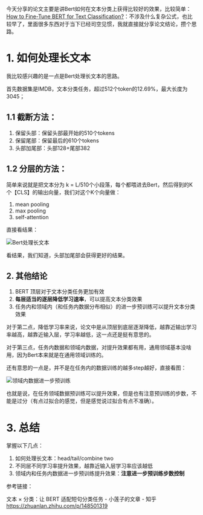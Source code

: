 今天分享的论文主要是讲Bert如何在文本分类上获得比较好的效果，比较简单：[How to Fine-Tune BERT for Text Classification?](https://arxiv.org/abs/1905.05583, "How to Fine-Tune BERT for Text Classification?")：不涉及什么复杂公式，也比较早了，里面很多东西对于当下已经司空见惯，我就直接就分享论文结论，攒个思路。

# 1. 如何处理长文本

我比较感兴趣的是一点是Bert处理长文本的思路。

首先数据集是IMDB，文本分类任务，超过512个token的12.69%，最大长度为3045；

## 1.1 截断方法：

1. 保留头部：保留头部最开始的510个tokens
2. 保留尾部：保留最后的610个tokens
3. 头部加尾部：头部128+尾部382

## 1.2 分层的方法：

简单来说就是把文本分为 k = L/510个小段落，每个都喂进去Bert，然后得到的K个【CLS】的输出向量，我们对这个K个向量做：

1. mean pooling
2.  max pooling 
3. self-attention

直接看结果：

![Bert处理长文本](https://picsfordablog.oss-cn-beijing.aliyuncs.com/2020-12-02-070900.png)

看结果，我们知道，头部加尾部会获得更好的结果。

## 2. 其他结论

1. BERT 顶层对于文本分类任务更加有效
2. **每层适当的逐层降低学习速率**，可以提高文本分类效果
3. 任务内和领域内（和任务内数据分布相似）的进一步预训练可以提升文本分类效果

对于第二点，降低学习率来说，论文中是从顶层到底层逐渐降低，越靠近输出学习率越高，越靠近输入层，学习率越低，这一点还是挺有意思的。

对于第三点，任务内数据和领域内数据，对提升效果都有用，通用领域基本没啥用，因为Bert本来就是在通用领域训练的。

还有意思的一点是，并不是在任务内的数据训练的越多step越好，直接看图：

![领域内数据进一步预训练](https://picsfordablog.oss-cn-beijing.aliyuncs.com/2020-12-02-070838.png)

也就是说，在任务领域数据预训练可以提升效果，但是也有注意预训练的步数，不能是过分（有点过拟合的感觉，但是感觉说过拟合有点不准确）。

# 3. 总结

掌握以下几点：

1. 如何处理长文本：head/tail/combine two
2. 不同层不同学习率提升效果，越靠近输入层学习率应该越低
3. 领域内和任务内数据进一步预训练提升效果：**注意进一步预训练步数控制**

参考链接：

文本 × 分类：让 BERT 适配短句分类任务 - 小莲子的文章 - 知乎 https://zhuanlan.zhihu.com/p/148501319